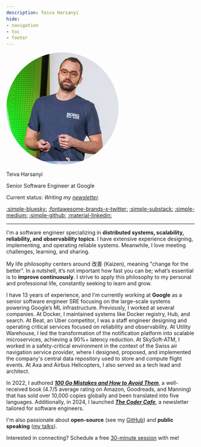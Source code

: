 ```yaml
---
description: Teiva Harsanyi
hide:
- navigation
- toc
- footer
---
```

<style>
  .md-typeset h1,
  .md-content__button {
    display: none;
  }
</style>

<img src="../img/devoxx.png" alt="" style="width:300px;height:300px;border-radius: 50%;">

<th1>Teiva Harsanyi</th1>

<th2>Senior Software Engineer at Google</th2>

<th3>Current status: _Writing my [newsletter](https://thecoder.cafe/?rd=teivah.dev)._</th3>


<th2>[:simple-bluesky:](https://bsky.app/profile/teivah.dev)
[:fontawesome-brands-x-twitter:](https://twitter.com/teivah)
[:simple-substack:](https://thecoder.cafe)
[:simple-medium:](https://medium.com/@teivah)
[:simple-github:](https://github.com/teivah)
[:material-linkedin:](https://www.linkedin.com/in/teiva-harsanyi/) </th2>

--- 


I'm a software engineer specializing in **distributed systems, scalability, reliability, and observability topics**. I have extensive experience designing, implementing, and operating reliable systems. Meanwhile, I love meeting challenges, learning, and sharing.

My life philosophy centers around 改善 (Kaizen), meaning "change for the better". In a nutshell, it’s not important how fast you can be; what’s essential is to **improve continuously**. I strive to apply this philosophy to my personal and professional life, constantly seeking to learn and grow.

I have 13 years of experience, and I'm currently working at **Google** as a senior software engineer SRE focusing on the large-scale systems powering Google’s ML infrastructure. Previously, I worked at several companies. At Docker, I maintained systems like Docker registry, Hub, and search. At Beat, an Uber competitor, I was a staff engineer designing and operating critical services focused on reliability and observability. At Utility Warehouse, I led the transformation of the notification platform into scalable microservices, achieving a 90%+ latency reduction. At SkySoft-ATM, I worked in a safety-critical environment in the context of the Swiss air navigation service provider, where I designed, proposed, and implemented the company's central data repository used to store and compute flight events. At Axa and Airbus Helicopters, I also served as a tech lead and architect.

In 2022, I authored [**_100 Go Mistakes and How to Avoid Them_**](book.md), a well-received book (4.7/5 average rating on Amazon, Goodreads, and Manning) that has sold over 10,000 copies globally and been translated into five languages. Additionally, in 2024, I launched [**_The Coder Cafe_**](https://thecoder.cafe/?rd=teivah.dev), a newsletter tailored for software engineers.

I'm also passionate about **open-source** (see my [GitHub](https://github.com/teivah)) and **public speaking** ([my talks](talks.md)).

Interested in connecting? Schedule a free [30-minute session](https://calendly.com/teiva-harsanyi/meet) with me!
